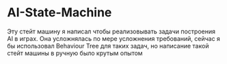 # AI-State-Machine
Эту стейт машину я написал чтобы реализовывать задачи построения AI в играх. Она усложнялась по мере усложнения требований, сейчас я бы использовал Behaviour Tree для таких задач, но написание такой стейт машины в ручную было крутым опытом
